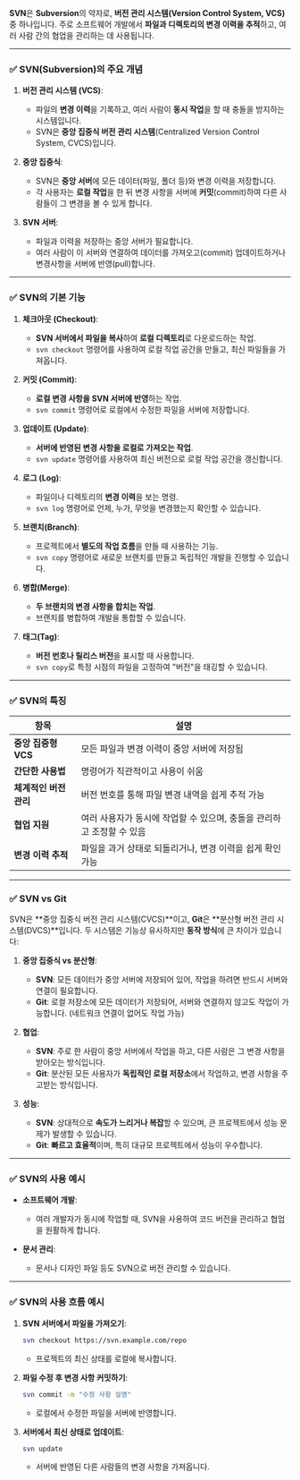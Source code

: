 **SVN**은 **Subversion**의 약자로, **버전 관리 시스템(Version Control System, VCS)** 중 하나입니다. 주로 소프트웨어 개발에서 **파일과 디렉토리의 변경 이력을 추적**하고, 여러 사람 간의 협업을 관리하는 데 사용됩니다.

---

### ✅ **SVN(Subversion)의 주요 개념**

1. **버전 관리 시스템 (VCS)**:

   * 파일의 **변경 이력**을 기록하고, 여러 사람이 **동시 작업**을 할 때 충돌을 방지하는 시스템입니다.
   * SVN은 **중앙 집중식 버전 관리 시스템**(Centralized Version Control System, CVCS)입니다.

2. **중앙 집중식**:

   * SVN은 **중앙 서버**에 모든 데이터(파일, 폴더 등)와 변경 이력을 저장합니다.
   * 각 사용자는 **로컬 작업**을 한 뒤 변경 사항을 서버에 **커밋**(commit)하여 다른 사람들이 그 변경을 볼 수 있게 합니다.

3. **SVN 서버**:

   * 파일과 이력을 저장하는 중앙 서버가 필요합니다.
   * 여러 사람이 이 서버와 연결하여 데이터를 가져오고(commit) 업데이트하거나 변경사항을 서버에 반영(pull)합니다.

---

### ✅ **SVN의 기본 기능**

1. **체크아웃 (Checkout)**:

   * **SVN 서버에서 파일을 복사**하여 **로컬 디렉토리**로 다운로드하는 작업.
   * `svn checkout` 명령어를 사용하여 로컬 작업 공간을 만들고, 최신 파일들을 가져옵니다.

2. **커밋 (Commit)**:

   * **로컬 변경 사항을 SVN 서버에 반영**하는 작업.
   * `svn commit` 명령어로 로컬에서 수정한 파일을 서버에 저장합니다.

3. **업데이트 (Update)**:

   * **서버에 반영된 변경 사항을 로컬로 가져오는 작업**.
   * `svn update` 명령어를 사용하여 최신 버전으로 로컬 작업 공간을 갱신합니다.

4. **로그 (Log)**:

   * 파일이나 디렉토리의 **변경 이력**을 보는 명령.
   * `svn log` 명령어로 언제, 누가, 무엇을 변경했는지 확인할 수 있습니다.

5. **브랜치(Branch)**:

   * 프로젝트에서 **별도의 작업 흐름**을 만들 때 사용하는 기능.
   * `svn copy` 명령어로 새로운 브랜치를 만들고 독립적인 개발을 진행할 수 있습니다.

6. **병합(Merge)**:

   * **두 브랜치의 변경 사항을 합치는 작업**.
   * 브랜치를 병합하여 개발을 통합할 수 있습니다.

7. **태그(Tag)**:

   * **버전 번호나 릴리스 버전**을 표시할 때 사용합니다.
   * `svn copy`로 특정 시점의 파일을 고정하여 "버전"을 태깅할 수 있습니다.

---

### ✅ **SVN의 특징**

| 항목             | 설명                                       |
| -------------- | ---------------------------------------- |
| **중앙 집중형 VCS** | 모든 파일과 변경 이력이 중앙 서버에 저장됨                 |
| **간단한 사용법**    | 명령어가 직관적이고 사용이 쉬움                        |
| **체계적인 버전 관리** | 버전 번호를 통해 파일 변경 내역을 쉽게 추적 가능             |
| **협업 지원**      | 여러 사용자가 동시에 작업할 수 있으며, 충돌을 관리하고 조정할 수 있음 |
| **변경 이력 추적**   | 파일을 과거 상태로 되돌리거나, 변경 이력을 쉽게 확인 가능        |

---

### ✅ **SVN vs Git**

SVN은 \*\*중앙 집중식 버전 관리 시스템(CVCS)\*\*이고, **Git**은 \*\*분산형 버전 관리 시스템(DVCS)\*\*입니다. 두 시스템은 기능상 유사하지만 **동작 방식**에 큰 차이가 있습니다:

1. **중앙 집중식 vs 분산형**:

   * **SVN**: 모든 데이터가 중앙 서버에 저장되어 있어, 작업을 하려면 반드시 서버와 연결이 필요합니다.
   * **Git**: 로컬 저장소에 모든 데이터가 저장되어, 서버와 연결하지 않고도 작업이 가능합니다. (네트워크 연결이 없어도 작업 가능)

2. **협업**:

   * **SVN**: 주로 한 사람이 중앙 서버에서 작업을 하고, 다른 사람은 그 변경 사항을 받아오는 방식입니다.
   * **Git**: 분산된 모든 사용자가 **독립적인 로컬 저장소**에서 작업하고, 변경 사항을 주고받는 방식입니다.

3. **성능**:

   * **SVN**: 상대적으로 **속도가 느리거나 복잡**할 수 있으며, 큰 프로젝트에서 성능 문제가 발생할 수 있습니다.
   * **Git**: **빠르고 효율적**이며, 특히 대규모 프로젝트에서 성능이 우수합니다.

---

### ✅ **SVN의 사용 예시**

* **소프트웨어 개발**:

  * 여러 개발자가 동시에 작업할 때, SVN을 사용하여 코드 버전을 관리하고 협업을 원활하게 합니다.
* **문서 관리**:

  * 문서나 디자인 파일 등도 SVN으로 버전 관리할 수 있습니다.

---

### ✅ **SVN의 사용 흐름 예시**

1. **SVN 서버에서 파일을 가져오기**:

   ```bash
   svn checkout https://svn.example.com/repo
   ```

   * 프로젝트의 최신 상태를 로컬에 복사합니다.

2. **파일 수정 후 변경 사항 커밋하기**:

   ```bash
   svn commit -m "수정 사항 설명"
   ```

   * 로컬에서 수정한 파일을 서버에 반영합니다.

3. **서버에서 최신 상태로 업데이트**:

   ```bash
   svn update
   ```

   * 서버에 반영된 다른 사람들의 변경 사항을 가져옵니다.

